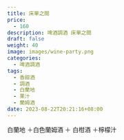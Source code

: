 ```yaml
---
title: 床單之間
price:
  - 160
description: 啤酒調酒 床單之間
draft: false
weight: 40
image: images/wine-party.png
categories:
  - 啤酒調酒
tags:
  - 香甜酒
  - 調酒
  - 白蘭地
  - 果汁
  - 蘭姆酒
date: 2023-08-22T20:21:16+08:00
---
```

白蘭地 ＋白色蘭姆酒 ＋ 白柑酒 ＋檸檬汁